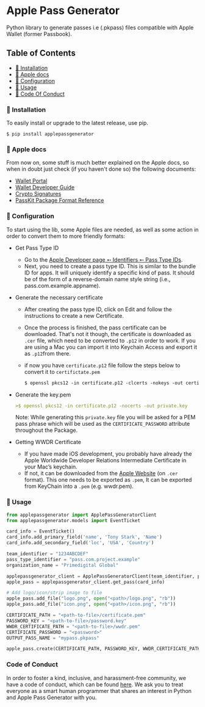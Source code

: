 # Apple Pass Generator

Python library to generate passes i.e (.pkpass) files compatible with Apple Wallet (former Passbook).

## Table of Contents

- [💾 Installation](#-installation)
- [🍎 Apple docs](#-apple-docs)
- [📝 Configuration](#-configuration)
- [🚀 Usage](#-usage)
- [📜 Code Of Conduct](#code-of-conduct)

### 💾 Installation

To easily install or upgrade to the latest release, use pip.

```
$ pip install applepassgenerator
```

### 🍎 Apple docs

From now on, some stuff is much better explained on the Apple docs, so when in doubt just check (if you haven't done so) the following documents:

- [Wallet Portal](https://developer.apple.com/wallet/)
- [Wallet Developer Guide](https://developer.apple.com/library/ios/documentation/UserExperience/Conceptual/PassKit_PG/index.html#//apple_ref/doc/uid/TP40012195)
- [Crypto Signatures](https://developer.apple.com/library/ios/documentation/UserExperience/Conceptual/PassKit_PG/Creating.html#//apple_ref/doc/uid/TP40012195-CH4-SW55)
- [PassKit Package Format Reference](https://developer.apple.com/library/ios/documentation/UserExperience/Reference/PassKit_Bundle/Chapters/Introduction.html#//apple_ref/doc/uid/TP40012026)

### 📝 Configuration

To start using the lib, some Apple files are needed, as well as some action in order to convert them to more friendly formats:

- Get Pass Type ID
    - Go to the [Apple Developer page ➵ Identifiers ➵ Pass Type IDs](https://developer.apple.com/account/ios/identifiers/passTypeId/passTypeIdList.action).
    - Next, you need to create a pass type ID. This is similar to the bundle ID for apps. It will uniquely identify a specific kind of pass. It should be of the form of a reverse-domain name style string (i.e., pass.com.example.appname).

- Generate the necessary certificate
    - After creating the pass type ID, click on Edit and follow the instructions to create a new Certificate.
    - Once the process is finished, the pass certificate can be downloaded. That's not it though, the certificate is downloaded as `.cer` file, which need to be converted to `.p12` in order to work. If you are using a Mac you can import it into Keychain Access and export it as `.p12`from there.
    - if now you have `certificate.p12` file follow the steps below to convert it to `certifictate.pem`

        ```markdown
        $ openssl pkcs12 -in certificate.p12 -clcerts -nokeys -out certificate.pem
        ```

- Generate the key.pem

    ```markdown
    >$ openssl pkcs12 -in certificate.p12 -nocerts -out private.key
    ```

    Note: While generating this `private.key` file you will be asked for a PEM pass phrase which will be used as the `CERTIFICATE_PASSWORD` attribute throughout the Package.

- Getting WWDR Certificate

    - If you have made iOS development, you probably have already the Apple Worldwide Developer Relations Intermediate Certificate in your Mac’s keychain.
    - If not, it can be downloaded from the [Apple Website](https://www.apple.com/certificateauthority/) (on `.cer` format). This one needs to be exported as `.pem`, It can be exported from KeyChain into a `.pem` (e.g. wwdr.pem).

### 🚀 Usage

```python
from applepassgenerator import ApplePassGeneratorClient
from applepassgenerator.models import EventTicket

card_info = EventTicket()
card_info.add_primary_field('name', 'Tony Stark', 'Name')
card_info.add_secondary_field('loc', 'USA', 'Country')

team_identifier = "1234ABCDEF"
pass_type_identifier = "pass.com.project.example"
organization_name = "Primedigital Global"

applepassgenerator_client = ApplePassGeneratorClient(team_identifier, pass_type_identifier, organization_name)
apple_pass = applepassgenerator_client.get_pass(card_info)

# Add logo/icon/strip image to file
apple_pass.add_file("logo.png", open("<path>/logo.png", "rb"))
apple_pass.add_file("icon.png", open("<path>/icon.png", "rb"))

CERTIFICATE_PATH = "<path-to-file>/certificate.pem"
PASSWORD_KEY = "<path-to-file>/password.key"
WWDR_CERTIFICATE_PATH = "<path-to-file>/wwdr.pem"
CERTIFICATE_PASSWORD = "<password>"
OUTPUT_PASS_NAME = "mypass.pkpass"

apple_pass.create(CERTIFICATE_PATH, PASSWORD_KEY, WWDR_CERTIFICATE_PATH, CERTIFICATE_PASSWORD, OUTPUT_PASS_NAME)
```

### Code of Conduct

In order to foster a kind, inclusive, and harassment-free community, we have a code of conduct, which can be found [here](CODE_OF_CONDUCT.md). We ask you to treat everyone as a smart human programmer that shares an interest in Python and Apple Pass Generator with you.
